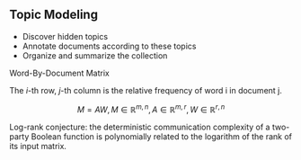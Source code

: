 
## Topic Modeling

- Discover hidden topics
- Annotate documents according to these topics
- Organize and summarize the collection

Word-By-Document Matrix

The $i$-th row, $j$-th column is the relative frequency of word i in document j.


$$M = A W,  M \in \mathbb{R}^{m, n}, A \in \mathbb{R}^{m, r}, W \in \mathbb{R}^{r, n}$$



Log-rank conjecture: the deterministic communication complexity of a two-party Boolean function is polynomially related to the logarithm of the rank of its input matrix.


